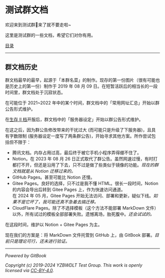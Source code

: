 # 测试群文档

欢迎来到测试群👋来了就不要走啦~

这里是测试群的一些文档，希望它们对你有用。

[目录](SUMMARY.md)

---

## 群文档历史

群文档最早的最早，起源于「本群名菜」的制作。现存的第一份图片（很有可能也是历史上的第一份）制作于 2019 年 08 月 09 日。在短暂活跃后的相当长的一段时间里，群文档处于沉寂状态。

在可能位于 2021~2022 年中的某个时间，群文档中的「常用网址汇总」开始以群公告形式维护。

在[生存 II 档](documents/SurvivalIII/SurvivalIII.md#%E5%8E%86%E5%8F%B2)开服后，群文档中的「服务器设定」开始以群公告形式维护。

在这之后，因为群公告修改带来的干扰过大 (而可能只是升级了下服务器)，且具有字数限制 (服务器设定一度写了两条群公告)，开始寻求其他方案。所作尝试包括但不限于：

- 腾讯文档。内存占用过高，最后终于被它手机小程序弄得绷不住了。
- Notion。在 2023 年 08 月 26 日正式取代了群公告。虽然网速过慢，有时打都打不开，但还是沿用了下去，只不过是做了些类似于镜像的功能。*现在的群文档就是从 Notion 迁移过来的。*
- GitHub Pages。甚至可能比 Notion 还慢。
- Gitee Pages。良好的选择，只不过是我不懂 HTML。很长一段时间，Notion 的内容会导出后转到 Gitee Pages 上，作为快速访问通道。  
  在 2024 年 05 月，Gitee Pages 开始无法访问、部署和更新，疑似下线。*如果不是它坏了，我可能还真不急着去搞迁移。*
- CloudFlare Pages。除了不选择模板（这个方法不能部署 MarkDown 文件）以外，所有试过的模板全部部署失败。遗憾离场，胎死腹中。*还会试试的。*

在这段时间，维护以 Notion + Gitee Pages 为主。

现在我们的方案是：将 MarkDown 文件托管到 GitHub 上，由 GitBook 部署。*目前只是理论可行，还未进行验证。*

---

*Powered by GitBook*

*Copyright (c) 2019-2024 YZBWDLT Test Group. This work is openly licensed via [CC-BY-4.0](LICENSE).*